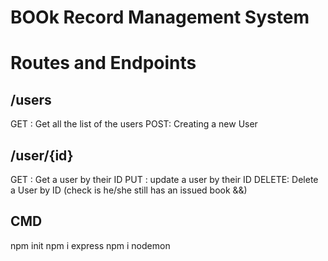 # BOOk Record Management System



# Routes and Endpoints



## /users

GET : Get all the list of the users
POST: Creating a new User


## /user/{id}
GET  : Get a user by their ID
PUT : update a user by their ID
DELETE: Delete a User by ID (check is he/she still has an issued book &&)






## CMD
npm init
npm i express
npm i nodemon